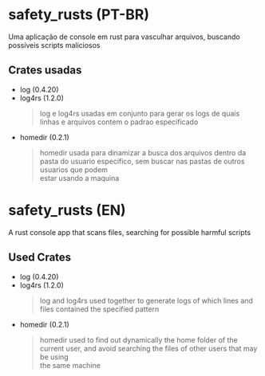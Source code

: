 # safety_rusts (PT-BR)
Uma aplicação de console em rust para vasculhar arquivos, buscando possíveis scripts maliciosos

## Crates usadas

- log (0.4.20)
- log4rs (1.2.0)
	> log e log4rs usadas em conjunto para gerar os logs de quais linhas e arquivos contem o padrao especificado
- homedir (0.2.1)
	> homedir usada para dinamizar a busca dos arquivos dentro da pasta do usuario especifico, sem buscar nas pastas de outros usuarios que podem  
	estar usando a maquina

# safety_rusts (EN)
A rust console app that scans files, searching for possible harmful scripts

## Used Crates

- log (0.4.20)
- log4rs (1.2.0)
	> log and log4rs used together to generate logs of which lines and files contained the specified pattern
- homedir (0.2.1)
	> homedir used to find out dynamically the home folder of the current user, and avoid searching the files of other users that may be using  
	the same machine
